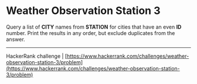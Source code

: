 # Weather Observation Station 3

Query a list of **CITY** names from **STATION** for cities that have an even **ID** number. Print the results in any order, but exclude duplicates from the answer.

___

HackerRank challenge | [https://www.hackerrank.com/challenges/weather-observation-station-3/problem](https://www.hackerrank.com/challenges/weather-observation-station-3/problem)